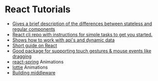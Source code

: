 # React Tutorials

- [Gives a brief description of the differences between stateless and regular components](https://javascriptplayground.com/functional-stateless-components-react/)
- [React cli repo with instructions for simple tasks to get you started.](https://github.com/facebook/create-react-app)
- [Shows how to work with api's and dynamic data](https://www.robinwieruch.de/react-fetching-data/)
- [Short guide on React](https://developmentarc.gitbooks.io/react-indepth/content/)
- [Good package for supporting touch gestures & mouse events like dragging](https://github.com/voronianski/react-swipe)
- [react-spring](https://www.react-spring.io/docs/hooks/api) Animations
- [lottie](https://airbnb.io/lottie/#/) Animations
- [Building middleware](https://hptechblogs.com/using-json-web-token-react/)